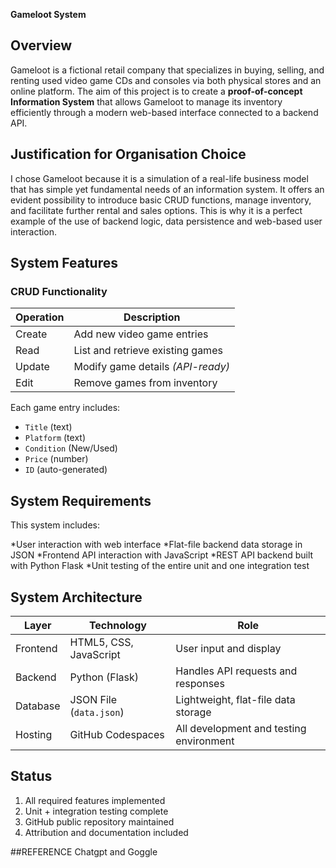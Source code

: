 **Gameloot System**


## Overview

Gameloot is a fictional retail company that specializes in buying, selling, and renting used video game CDs and consoles via both physical stores and an online platform. The aim of this project is to create a **proof-of-concept Information System** that allows Gameloot to manage its inventory efficiently through a modern web-based interface connected to a backend API.


## Justification for Organisation Choice

I chose Gameloot because it is a simulation of a real-life business model that has simple yet fundamental needs of an information system. It offers an evident possibility to introduce basic CRUD functions, manage inventory, and facilitate further rental and sales options. This is why it is a perfect example of the use of backend logic, data persistence and web-based user interaction.


## System Features

###  CRUD Functionality

| Operation | Description                       |
| --------- | --------------------------------- |
| Create    | Add new video game entries        |
| Read      | List and retrieve existing games  |
| Update    | Modify game details *(API-ready)* |
| Edit      | Remove games from inventory       |

Each game entry includes:

* `Title` (text)
* `Platform` (text)
* `Condition` (New/Used)
* `Price` (number)
* `ID` (auto-generated)



## System Requirements

This system includes:

*User interaction with web interface
*Flat-file backend data storage in JSON
*Frontend API interaction with JavaScript
*REST API backend built with Python Flask
*Unit testing of the entire unit and one integration test


## System Architecture

| Layer    | Technology              | Role                                    |
| -------- | ----------------------- | --------------------------------------- |
| Frontend | HTML5, CSS, JavaScript  | User input and display                  |
| Backend  | Python (Flask)          | Handles API requests and responses      |
| Database | JSON File (`data.json`) | Lightweight, flat-file data storage     |
| Hosting  | GitHub Codespaces       | All development and testing environment |


## Status

1. All required features implemented
2. Unit + integration testing complete
3. GitHub public repository maintained
4. Attribution and documentation included


##REFERENCE
Chatgpt and Goggle
   
